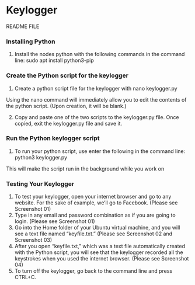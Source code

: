 # Keylogger

README FILE

### Installing Python
1. Install the nodes python with the following commands in the command line: sudo apt install python3-pip

### Create the Python script for the keylogger
1. Create a python script file for the keylogger with nano keylogger.py

Using the nano command will immediately allow you to edit the contents of the python script. (Upon creation, it will be blank.)

2. Copy and paste one of the two scripts to the keylogger.py file. Once copied, exit the keylogger.py file and save it.

### Run the Python keylogger script
1. To run your python script, use enter the following in the command line: python3 keylogger.py

This will make the script run in the background while you work on 

### Testing Your Keylogger
1. To test your keylogger, open your internet browser and go to any website. For the sake of example, we’ll go to Facebook. (Please see Screenshot 01)
2. Type in any email and password combination as if you are going to login. (Please see Screenshot 01)
3. Go into the Home folder of your Ubuntu virtual machine, and you will see a text file named “keyfile.txt.” (Please see Screenshot 02 and Screenshot 03)
4. After you open “keyfile.txt,” which was a text file automatically created with the Python script, you will see that the keylogger recorded all the keystrokes when you used the internet browser. (Please see Screenshot 04)
5. To turn off the keylogger, go back to the command line and press CTRL+C.
